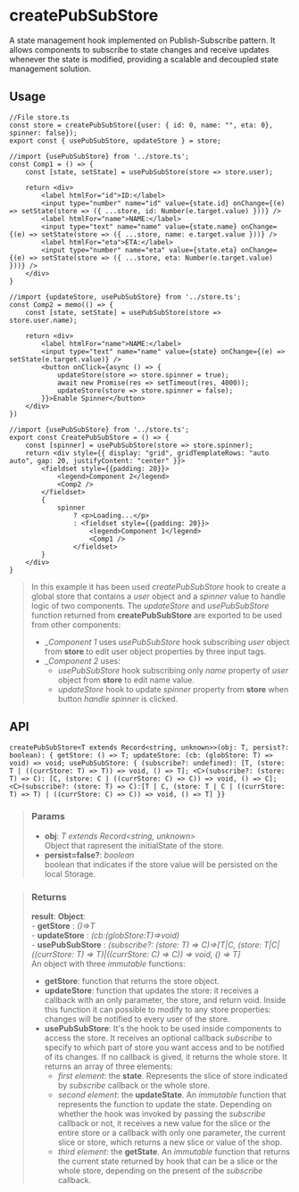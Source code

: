 # createPubSubStore
A state management hook implemented on Publish-Subscribe pattern. It allows components to subscribe to state changes and receive updates whenever the state is modified, providing a scalable and decoupled state management solution.

## Usage

```tsx
//File store.ts
const store = createPubSubStore({user: { id: 0, name: "", eta: 0}, spinner: false});
export const { usePubSubStore, updateStore } = store;

//import {usePubSubStore} from '../store.ts';
const Comp1 = () => {
	const [state, setState] = usePubSubStore(store => store.user);

	return <div>
		<label htmlFor="id">ID:</label>
		<input type="number" name="id" value={state.id} onChange={(e) => setState(store => ({ ...store, id: Number(e.target.value) }))} />
		<label htmlFor="name">NAME:</label>
		<input type="text" name="name" value={state.name} onChange={(e) => setState(store => ({ ...store, name: e.target.value }))} />
		<label htmlFor="eta">ETA:</label>
		<input type="number" name="eta" value={state.eta} onChange={(e) => setState(store => ({ ...store, eta: Number(e.target.value) }))} />
	</div>
}

//import {updateStore, usePubSubStore} from '../store.ts';
const Comp2 = memo(() => {
	const [state, setState] = usePubSubStore(store => store.user.name);

	return <div>
		<label htmlFor="name">NAME:</label>
		<input type="text" name="name" value={state} onChange={(e) => setState(e.target.value)} />
		<button onClick={async () => {
			updateStore(store => store.spinner = true);
			await new Promise(res => setTimeout(res, 4000));
			updateStore(store => store.spinner = false);
		}}>Enable Spinner</button>
	</div>
})

//import {usePubSubStore} from '../store.ts';
export const CreatePubSubStore = () => {
	const [spinner] = usePubSubStore(store => store.spinner);
	return <div style={{ display: "grid", gridTemplateRows: "auto auto", gap: 20, justifyContent: "center" }}>
		<fieldset style={{padding: 20}}>
			<legend>Component 2</legend>
			<Comp2 />
		</fieldset>
		{
			spinner
				? <p>Loading...</p>
				: <fieldset style={{padding: 20}}>
					<legend>Component 1</legend>
					<Comp1 />
				</fieldset>
		}
	</div>
}
```

> In this example it has been used _createPubSubStore_ hook to create a global store that contains a _user_ object and a _spinner_ value to handle logic of two components. The _updateStore_ and _usePubSubStore_ function returned from __createPubSubStore__ are exported to be used from other components:
> - __Component 1_ uses _usePubSubStore_ hook subscribing _user_ object from __store__ to edit user object properties by three input tags.
> - __Component 2_ uses:
> 	- _usePubSubStore_ hook subscribing only _name_ property of _user_ object from __store__ to edit name value.
> 	- _updateStore_ hook to update _spinner_ property from __store__ when button _handle spinner_ is clicked.


## API

```tsx
createPubSubStore<T extends Record<string, unknown>>(obj: T, persist?: boolean): { getStore: () => T; updateStore: (cb: (globStore: T) => void) => void; usePubSubStore: { (subscribe?: undefined): [T, (store: T | ((currStore: T) => T)) => void, () => T]; <C>(subscribe?: (store: T) => C): [C, (store: C | ((currStore: C) => C)) => void, () => C]; <C>(subscribe?: (store: T) => C):[T | C, (store: T | C | ((currStore: T) => T) | ((currStore: C) => C)) => void, () => T] }}
```

> ### Params
>
> - __obj__: _T extends Record<string, unknown>_  
Object that rapresent the initialState of the store.
> - __persist=false?__: _boolean_  
boolean that indicates if the store value will be persisted on the local Storage.
>

> ### Returns
>
> __result__:  __Object__:  
    - __getStore__ : _()=>T_  
    - __updateStore__ : _(cb:(globStore:T)=>void)_  
    - __usePubSubStore__ : _<C>(subscribe?: (store: T) => C)=>[T|C, (store: T|C|((currStore: T) => T)|((currStore: C) => C)) => void, () => T]_  
> An object with three _immutable_ functions:
> - __getStore__: function that returns the store object.
> - __updateStore__: function that updates the store: it receives a callback with an only parameter, the store, and return void. Inside this function it can possible to modify to any store properties: changes will be notified to every user of the store.
> - __usePubSubStore__: It's the hook to be used inside components to access the store. It receives an optional callback _subscribe_ to specify to which part of store you want access and to be notified of its changes. If no callback is gived, it returns the whole store. It returns an array of three elements:
>     - _first element_: the __state__. Represents the slice of store indicated by _subscribe_ callback or the whole store.
> 	   - _second element_: the __updateState__. An _immutable_ function that represents the function to update the state. Depending on whether the hook was invoked by passing the _subscribe_ callback or not, it receives a new value for the slice or the entire store or a callback with only one parameter, the current slice or store, which returns a new slice or value of the shop.
>     - _third element_: the __getState__. An _immutable_ function that returns the current state returned by hook that can be a slice or the whole store, depending on the present of the _subscribe_ callback.
>